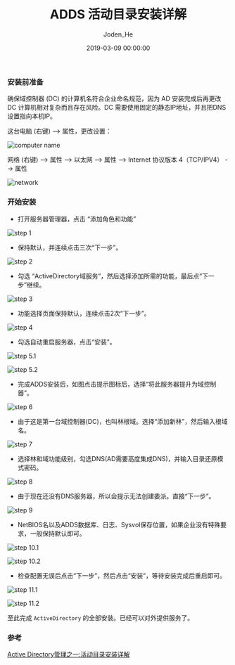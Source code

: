 ﻿---
date: 2019-03-09 00:00:00
title: ADDS 活动目录安装详解
author: Joden_He
tags: 
  - SSO
  - ADFS
  - ADDS
categories: 
  - SSO
  - ADFS
description: 本文演示如何使用 windows server 2012 R2  安装 ADDS 服务
---

### 安装前准备

确保域控制器 (DC) 的计算机名符合企业命名规范，因为 AD 安装完成后再更改 DC 计算机相对复杂而且存在风险。DC 需要使用固定的静态IP地址，并且把DNS设置指向本机IP。

这台电脑 (右键) --> 属性，更改设置：

![computer name](/images/sso/adfs/adds-install/cp-name.png)



网络 (右键) --> 属性 --> 以太网 --> 属性 --> Internet 协议版本 4（TCP/IPV4） --> 属性

![network](/images/sso/adfs/adds-install/network.png)



### 开始安装

- 打开服务器管理器，点击 “添加角色和功能”

![step 1](/images/sso/adfs/adds-install/step1.png)



- 保持默认，并连续点击三次“下一步”。

![step 2](/images/sso/adfs/adds-install/step2.png)



- 勾选 “ActiveDirectory域服务”，然后选择添加所需的功能，最后点“下一步”继续。

![step 3](/images/sso/adfs/adds-install/step3.png)



- 功能选择页面保持默认，连续点击2次“下一步”。

![step 4](/images/sso/adfs/adds-install/step4.png)



- 勾选自动重启服务器，点击“安装”。

![step 5.1](/images/sso/adfs/adds-install/step5.1.png)



![step 5.2](/images/sso/adfs/adds-install/step5.2.png)



- 完成ADDS安装后，如图点击提示图标后，选择“将此服务器提升为域控制器”。

![step 6](/images/sso/adfs/adds-install/step6.png)



- 由于这是第一台域控制器(DC)，也叫林根域。选择“添加新林”，然后输入根域名。

![step 7](/images/sso/adfs/adds-install/step7.png)



- 选择林和域功能级别，勾选DNS(AD需要高度集成DNS)，并输入目录还原模式密码。

![step 8](/images/sso/adfs/adds-install/step8.png)



- 由于现在还没有DNS服务器，所以会提示无法创建委派。直接“下一步”。

![step 9](/images/sso/adfs/adds-install/step9.png)



- NetBIOS名以及ADDS数据库、日志、Sysvol保存位置，如果企业没有特殊要求，一般保持默认即可。

![step 10.1](/images/sso/adfs/adds-install/step10.1.png)



![step 10.2](/images/sso/adfs/adds-install/step10.2.png)



- 检查配置无误后点击“下一步”，然后点击“安装”，等待安装完成后重启即可。

![step 11.1](/images/sso/adfs/adds-install/step11.1.png)



![step 11.2](/images/sso/adfs/adds-install/step11.2.png)



至此完成 `ActiveDirectory` 的全部安装。已经可以对外提供服务了。

### 参考

[Active Directory管理之一:活动目录安装详解](https://blog.51cto.com/labixiaoniu/1253454)